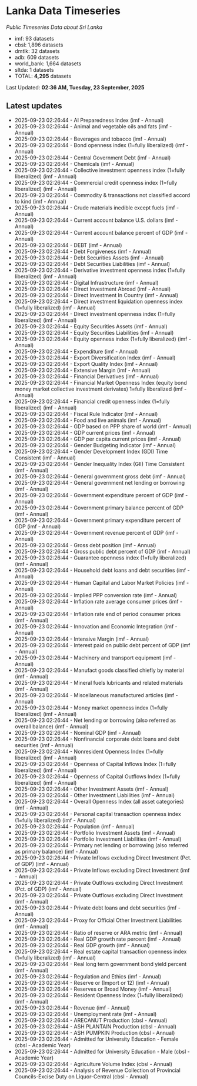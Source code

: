 # Lanka Data Timeseries
*Public Timeseries Data about Sri Lanka*

* imf: 93 datasets
* cbsl: 1,896 datasets
* dmtlk: 32 datasets
* adb: 609 datasets
* world_bank: 1,664 datasets
* sltda: 1 datasets
* TOTAL: **4,295** datasets

Last Updated: **02:36 AM, Tuesday, 23 September, 2025**

## Latest updates

* 2025-09-23 02:26:44 - AI Preparedness Index (imf - Annual)
* 2025-09-23 02:26:44 - Animal and vegetable oils and fats (imf - Annual)
* 2025-09-23 02:26:44 - Beverages and tobacco (imf - Annual)
* 2025-09-23 02:26:44 - Bond openness index (1=fully liberalized) (imf - Annual)
* 2025-09-23 02:26:44 - Central Government Debt (imf - Annual)
* 2025-09-23 02:26:44 - Chemicals (imf - Annual)
* 2025-09-23 02:26:44 - Collective investment openness index (1=fully liberalized) (imf - Annual)
* 2025-09-23 02:26:44 - Commercial credit openness index (1=fully liberalized) (imf - Annual)
* 2025-09-23 02:26:44 - Commodity & transactions not classified accord to kind (imf - Annual)
* 2025-09-23 02:26:44 - Crude materials inedible except fuels (imf - Annual)
* 2025-09-23 02:26:44 - Current account balance U.S. dollars (imf - Annual)
* 2025-09-23 02:26:44 - Current account balance percent of GDP (imf - Annual)
* 2025-09-23 02:26:44 - DEBT (imf - Annual)
* 2025-09-23 02:26:44 - Debt Forgiveness (imf - Annual)
* 2025-09-23 02:26:44 - Debt Securities Assets (imf - Annual)
* 2025-09-23 02:26:44 - Debt Securities Liabilities (imf - Annual)
* 2025-09-23 02:26:44 - Derivative investment openness index (1=fully liberalized) (imf - Annual)
* 2025-09-23 02:26:44 - Digital Infrastructure (imf - Annual)
* 2025-09-23 02:26:44 - Direct Investment Abroad (imf - Annual)
* 2025-09-23 02:26:44 - Direct Investment In Country (imf - Annual)
* 2025-09-23 02:26:44 - Direct investment liquidation openness index (1=fully liberalized) (imf - Annual)
* 2025-09-23 02:26:44 - Direct investment openness index (1=fully liberalized) (imf - Annual)
* 2025-09-23 02:26:44 - Equity Securities Assets (imf - Annual)
* 2025-09-23 02:26:44 - Equity Securities Liabilities (imf - Annual)
* 2025-09-23 02:26:44 - Equity openness index (1=fully liberalized) (imf - Annual)
* 2025-09-23 02:26:44 - Expenditure (imf - Annual)
* 2025-09-23 02:26:44 - Export Diversification Index (imf - Annual)
* 2025-09-23 02:26:44 - Export Quality Index (imf - Annual)
* 2025-09-23 02:26:44 - Extensive Margin (imf - Annual)
* 2025-09-23 02:26:44 - Financial Derivatives (imf - Annual)
* 2025-09-23 02:26:44 - Financial Market Openness Index (equity bond money market collective investment derivates) 1=fully liberalized (imf - Annual)
* 2025-09-23 02:26:44 - Financial credit openness index (1=fully liberalized) (imf - Annual)
* 2025-09-23 02:26:44 - Fiscal Rule Indicator (imf - Annual)
* 2025-09-23 02:26:44 - Food and live animals (imf - Annual)
* 2025-09-23 02:26:44 - GDP based on PPP share of world (imf - Annual)
* 2025-09-23 02:26:44 - GDP current prices (imf - Annual)
* 2025-09-23 02:26:44 - GDP per capita current prices (imf - Annual)
* 2025-09-23 02:26:44 - Gender Budgeting Indicator (imf - Annual)
* 2025-09-23 02:26:44 - Gender Development Index (GDI) Time Consistent (imf - Annual)
* 2025-09-23 02:26:44 - Gender Inequality Index (GII) Time Consistent (imf - Annual)
* 2025-09-23 02:26:44 - General government gross debt (imf - Annual)
* 2025-09-23 02:26:44 - General government net lending or borrowing (imf - Annual)
* 2025-09-23 02:26:44 - Government expenditure percent of GDP (imf - Annual)
* 2025-09-23 02:26:44 - Government primary balance percent of GDP (imf - Annual)
* 2025-09-23 02:26:44 - Government primary expenditure percent of GDP (imf - Annual)
* 2025-09-23 02:26:44 - Government revenue percent of GDP (imf - Annual)
* 2025-09-23 02:26:44 - Gross debt position (imf - Annual)
* 2025-09-23 02:26:44 - Gross public debt percent of GDP (imf - Annual)
* 2025-09-23 02:26:44 - Guarantee openness index (1=fully liberalized) (imf - Annual)
* 2025-09-23 02:26:44 - Household debt loans and debt securities (imf - Annual)
* 2025-09-23 02:26:44 - Human Capital and Labor Market Policies (imf - Annual)
* 2025-09-23 02:26:44 - Implied PPP conversion rate (imf - Annual)
* 2025-09-23 02:26:44 - Inflation rate average consumer prices (imf - Annual)
* 2025-09-23 02:26:44 - Inflation rate end of period consumer prices (imf - Annual)
* 2025-09-23 02:26:44 - Innovation and Economic Integration (imf - Annual)
* 2025-09-23 02:26:44 - Intensive Margin (imf - Annual)
* 2025-09-23 02:26:44 - Interest paid on public debt percent of GDP (imf - Annual)
* 2025-09-23 02:26:44 - Machinery and transport equipment (imf - Annual)
* 2025-09-23 02:26:44 - Manufact goods classified chiefly by material (imf - Annual)
* 2025-09-23 02:26:44 - Mineral fuels lubricants and related materials (imf - Annual)
* 2025-09-23 02:26:44 - Miscellaneous manufactured articles (imf - Annual)
* 2025-09-23 02:26:44 - Money market openness index (1=fully liberalized) (imf - Annual)
* 2025-09-23 02:26:44 - Net lending or borrowing (also referred as overall balance) (imf - Annual)
* 2025-09-23 02:26:44 - Nominal GDP (imf - Annual)
* 2025-09-23 02:26:44 - Nonfinancial corporate debt loans and debt securities (imf - Annual)
* 2025-09-23 02:26:44 - Nonresident Openness Index (1=fully liberalized) (imf - Annual)
* 2025-09-23 02:26:44 - Openness of Capital Inflows Index (1=fully liberalized) (imf - Annual)
* 2025-09-23 02:26:44 - Openness of Capital Outflows Index (1=fully liberalized) (imf - Annual)
* 2025-09-23 02:26:44 - Other Investment Assets (imf - Annual)
* 2025-09-23 02:26:44 - Other Investment Liabilities (imf - Annual)
* 2025-09-23 02:26:44 - Overall Openness Index (all asset categories) (imf - Annual)
* 2025-09-23 02:26:44 - Personal capital transaction openness index (1=fully liberalized) (imf - Annual)
* 2025-09-23 02:26:44 - Population (imf - Annual)
* 2025-09-23 02:26:44 - Portfolio Investment Assets (imf - Annual)
* 2025-09-23 02:26:44 - Portfolio Investment Liabilities (imf - Annual)
* 2025-09-23 02:26:44 - Primary net lending or borrowing (also referred as primary balance) (imf - Annual)
* 2025-09-23 02:26:44 - Private Inflows excluding Direct Investment (Pct. of GDP) (imf - Annual)
* 2025-09-23 02:26:44 - Private Inflows excluding Direct Investment (imf - Annual)
* 2025-09-23 02:26:44 - Private Outflows excluding Direct Investment (Pct. of GDP) (imf - Annual)
* 2025-09-23 02:26:44 - Private Outflows excluding Direct Investment (imf - Annual)
* 2025-09-23 02:26:44 - Private debt loans and debt securities (imf - Annual)
* 2025-09-23 02:26:44 - Proxy for Official Other Investment Liabilities (imf - Annual)
* 2025-09-23 02:26:44 - Ratio of reserve or ARA metric (imf - Annual)
* 2025-09-23 02:26:44 - Real GDP growth rate percent (imf - Annual)
* 2025-09-23 02:26:44 - Real GDP growth (imf - Annual)
* 2025-09-23 02:26:44 - Real estate capital transaction openness index (1=fully liberalized) (imf - Annual)
* 2025-09-23 02:26:44 - Real long term government bond yield percent (imf - Annual)
* 2025-09-23 02:26:44 - Regulation and Ethics (imf - Annual)
* 2025-09-23 02:26:44 - Reserve or (Import or 12) (imf - Annual)
* 2025-09-23 02:26:44 - Reserves or Broad Money (imf - Annual)
* 2025-09-23 02:26:44 - Resident Openness Index (1=fully liberalized) (imf - Annual)
* 2025-09-23 02:26:44 - Revenue (imf - Annual)
* 2025-09-23 02:26:44 - Unemployment rate (imf - Annual)
* 2025-09-23 02:26:44 - ARECANUT Production (cbsl - Annual)
* 2025-09-23 02:26:44 - ASH PLANTAIN Production (cbsl - Annual)
* 2025-09-23 02:26:44 - ASH PUMPKIN Production (cbsl - Annual)
* 2025-09-23 02:26:44 - Admitted for University Education - Female (cbsl - Academic Year)
* 2025-09-23 02:26:44 - Admitted for University Education - Male (cbsl - Academic Year)
* 2025-09-23 02:26:44 - Agriculture Volume Index (cbsl - Annual)
* 2025-09-23 02:26:44 - Analysis of Revenue Collection of Provincial Councils-Excise Duty on Liquor-Central (cbsl - Annual)